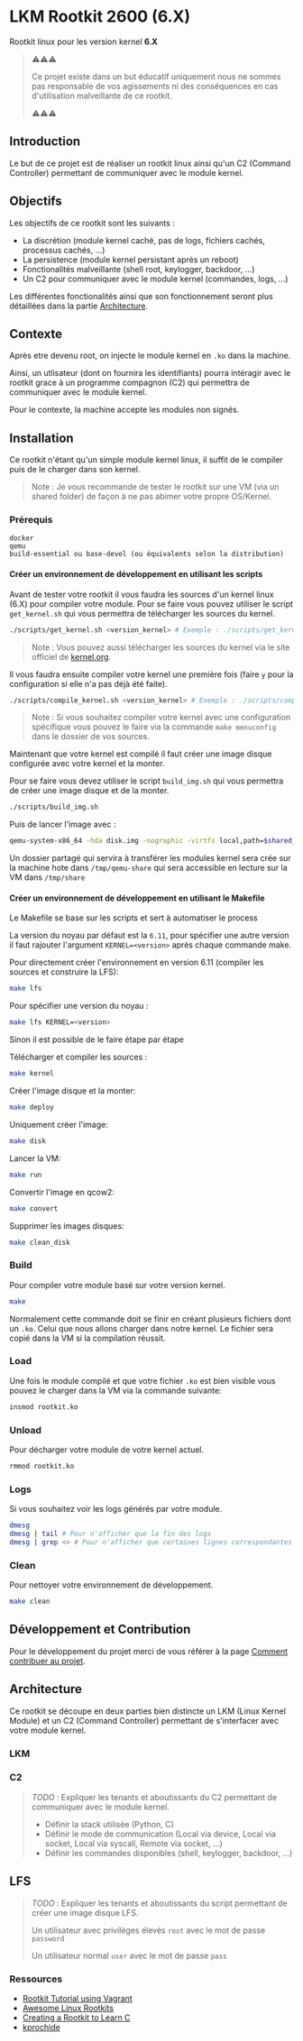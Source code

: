 # LKM Rootkit 2600 (6.X)

Rootkit linux pour les version kernel __6.X__

> ⚠️⚠️⚠️
>
> Ce projet existe dans un but éducatif uniquement nous ne sommes pas responsable de vos agissements ni des conséquences en cas d'utilisation malveillante de ce rootkit.
>
> ⚠️⚠️⚠️

## Introduction

Le but de ce projet est de réaliser un rootkit linux ainsi qu'un C2 (Command Controller) permettant de communiquer avec le module kernel.

## Objectifs

Les objectifs de ce rootkit sont les suivants :

- La discrétion (module kernel caché, pas de logs, fichiers cachés, processus cachés, ...)
- La persistence (module kernel persistant après un reboot)
- Fonctionalités malveillante (shell root, keylogger, backdoor, ...)
- Un C2 pour communiquer avec le module kernel (commandes, logs, ...)

Les différentes fonctionalités ainsi que son fonctionnement seront plus détaillées dans la partie [Architecture](#architecture).

## Contexte

Après etre devenu root, on injecte le module kernel en `.ko` dans la machine.

Ainsi, un utlisateur (dont on fournira les identifiants) pourra intéragir avec le rootkit grace à un programme compagnon (C2) qui permettra de communiquer avec le module kernel.

Pour le contexte, la machine accepte les modules non signés.

## Installation

Ce rootkit n'étant qu'un simple module kernel linux, il suffit de le compiler puis de le charger dans son kernel.

> Note : Je vous recommande de tester le rootkit sur une VM (via un shared folder) de façon à ne pas abimer votre propre OS/Kernel.

### Prérequis

```
docker
qemu
build-essential ou base-devel (ou équivalents selon la distribution)
```

#### Créer un environnement de développement en utilisant les scripts

Avant de tester votre rootkit il vous faudra les sources d'un kernel linux (6.X) pour compiler votre module. Pour se faire vous pouvez utiliser le script `get_kernel.sh` qui vous permettra de télécharger les sources du kernel.

```bash
./scripts/get_kernel.sh <version_kernel> # Exemple : ./scripts/get_kernel.sh 6.11
```

> Note : Vous pouvez aussi télécharger les sources du kernel via le site officiel de [kernel.org](https://www.kernel.org/).

Il vous faudra ensuite compiler votre kernel une première fois (faire `y` pour la configuration si elle n'a pas déjà été faite). 

```bash
./scripts/compile_kernel.sh <version_kernel> # Exemple : ./scripts/compile_kernel.sh 6.11
```

> Note : Si vous souhaitez compiler votre kernel avec une configuration spécifique vous pouvez le faire via la commande `make menuconfig` dans le dossier de vos sources.

Maintenant que votre kernel est compilé il faut créer une image disque configurée avec votre kernel et la monter.

Pour se faire vous devez utiliser le script `build_img.sh` qui vous permettra de créer une image disque et de la monter.

```bash
./scripts/build_img.sh
```

Puis de lancer l'image avec :

```bash
qemu-system-x86_64 -hda disk.img -nographic -virtfs local,path=$shared_folder,mount_tag=host0,security_model=passthrough,id=host0
```

Un dossier partagé qui servira à transférer les modules kernel sera crée sur la machine hote dans `/tmp/qemu-share` qui sera accessible en lecture sur la VM dans `/tmp/share`

#### Créer un environnement de développement en utilisant le Makefile

Le Makefile se base sur les scripts et sert à automatiser le process

La version du noyau par défaut est la `6.11`, pour spécifier une autre version il faut rajouter l'argument `KERNEL=<version>` après chaque commande make.

Pour directement créer l'environnement en version 6.11 (compiler les sources et construire la LFS):

```bash
make lfs
```

Pour spécifier une version du noyau :

```bash
make lfs KERNEL=<version>
```

Sinon il est possible de le faire étape par étape

Télécharger et compiler les sources : 

```bash
make kernel
```

Créer l'image disque et la monter:

```bash
make deploy
```

Uniquement créer l'image:

```bash
make disk
```

Lancer la VM:

```bash
make run
```

Convertir l'image en qcow2:

```bash
make convert
```

Supprimer les images disques:

```bash
make clean_disk
```

### Build

Pour compiler votre module basé sur votre version kernel.

```bash
make
```

Normalement cette commande doit se finir en créant plusieurs fichiers dont un `.ko`. Celui que nous allons charger dans notre kernel.
Le fichier sera copié dans la VM si la compilation réussit.

### Load

Une fois le module compilé et que votre fichier `.ko` est bien visible vous pouvez le charger dans la VM via la commande suivante:

```bash
insmod rootkit.ko
```

### Unload

Pour décharger votre module de votre kernel actuel.

```bash
rmmod rootkit.ko
```

### Logs

Si vous souhaitez voir les logs générés par votre module.

```bash
dmesg
dmesg | tail # Pour n'afficher que la fin des logs
dmesg | grep <> # Pour n'afficher que certaines lignes correspondantes à une recherche
```

### Clean

Pour nettoyer votre environnement de développement.

```bash
make clean
```

## Développement et Contribution

Pour le développement du projet merci de vous référer à la page [Comment contribuer au projet](CONTRIBUTING.md).

## Architecture

Ce rootkit se découpe en deux parties bien distincte un LKM (Linux Kernel Module) et un C2 (Command Controller) permettant de s'interfacer avec votre module kernel.

### LKM

### C2

> *TODO* : Expliquer les tenants et aboutissants du C2 permettant de communiquer avec le module kernel.
>
> - Définir la stack utilisée (Python, C)
> - Définir le mode de communication (Local via device, Local via socket, Local via syscall, Remote via socket, ...)
> - Définir les commandes disponibles (shell, keylogger, backdoor, ...)
>

## LFS

> *TODO* : Expliquer les tenants et aboutissants du script permettant de créer une image disque LFS.
>
> Un utilisateur avec privilèges élevés `root` avec le mot de passe `password`
>
> Un utilisateur normal `user` avec le mot de passe `pass`

### Ressources

- [Rootkit Tutorial using Vagrant](https://xcellerator.github.io/posts/linux_rootkits_01/)
- [Awesome Linux Rootkits](https://github.com/milabs/awesome-linux-rootkits)
- [Creating a Rootkit to Learn C](https://h0mbre.github.io/Learn-C-By-Creating-A-Rootkit/)
- [kprochide](https://github.com/spiderpig1297/kprochide)
